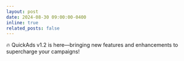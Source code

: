 ```yaml
---
layout: post
date: 2024-08-30 09:00:00-0400
inline: true
related_posts: false
---
```


🔥 QuickAds v1.2 is here—bringing new features and enhancements to supercharge your campaigns!